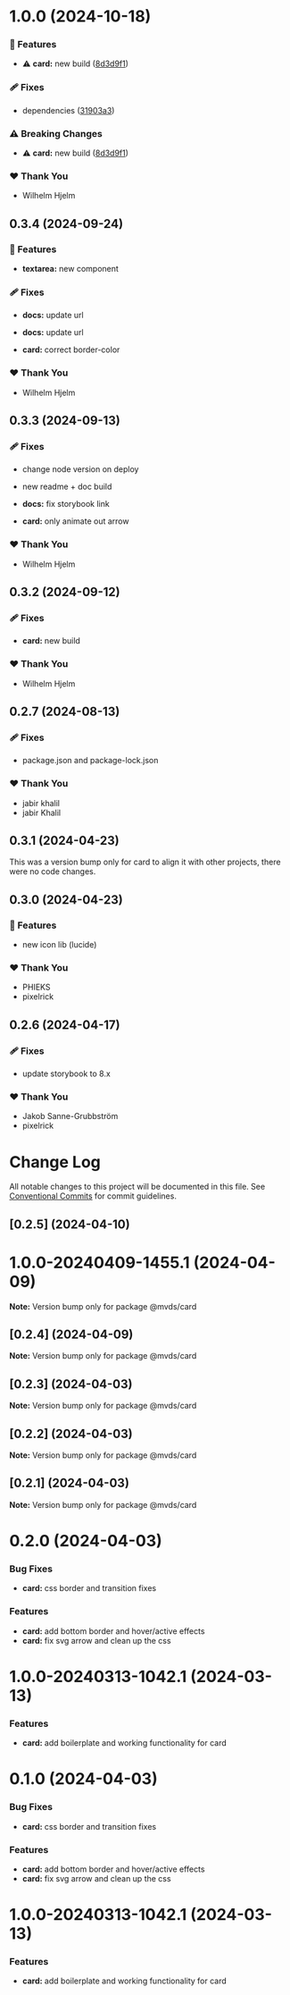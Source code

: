 # 1.0.0 (2024-10-18)

### 🚀 Features

- ⚠️  **card:** new build ([8d3d9f1](https://github.com/migrationsverket/midas/commit/8d3d9f1))

### 🩹 Fixes

- dependencies ([31903a3](https://github.com/migrationsverket/midas/commit/31903a3))

### ⚠️  Breaking Changes

- ⚠️  **card:** new build ([8d3d9f1](https://github.com/migrationsverket/midas/commit/8d3d9f1))

### ❤️  Thank You

- Wilhelm Hjelm

## 0.3.4 (2024-09-24)


### 🚀 Features

- **textarea:** new component


### 🩹 Fixes

- **docs:** update url

- **docs:** update url

- **card:** correct border-color


### ❤️  Thank You

- Wilhelm Hjelm

## 0.3.3 (2024-09-13)


### 🩹 Fixes

- change node version on deploy

- new readme + doc build

- **docs:** fix storybook link

- **card:** only animate out arrow


### ❤️  Thank You

- Wilhelm Hjelm

## 0.3.2 (2024-09-12)

### 🩹 Fixes

- **card:** new build

### ❤️ Thank You

- Wilhelm Hjelm

## 0.2.7 (2024-08-13)

### 🩹 Fixes

- package.json and package-lock.json

### ❤️ Thank You

- jabir khalil
- jabir Khalil

## 0.3.1 (2024-04-23)

This was a version bump only for card to align it with other projects, there were no code changes.

## 0.3.0 (2024-04-23)

### 🚀 Features

- new icon lib (lucide)

### ❤️ Thank You

- PHIEKS
- pixelrick

## 0.2.6 (2024-04-17)

### 🩹 Fixes

- update storybook to 8.x

### ❤️ Thank You

- Jakob Sanne-Grubbström
- pixelrick

# Change Log

All notable changes to this project will be documented in this file.
See [Conventional Commits](https://conventionalcommits.org) for commit guidelines.

## [0.2.5] (2024-04-10)

# 1.0.0-20240409-1455.1 (2024-04-09)

**Note:** Version bump only for package @mvds/card

## [0.2.4] (2024-04-09)

**Note:** Version bump only for package @mvds/card

## [0.2.3] (2024-04-03)

**Note:** Version bump only for package @mvds/card

## [0.2.2] (2024-04-03)

**Note:** Version bump only for package @mvds/card

## [0.2.1] (2024-04-03)

**Note:** Version bump only for package @mvds/card

# 0.2.0 (2024-04-03)

### Bug Fixes

- **card:** css border and transition fixes

### Features

- **card:** add bottom border and hover/active effects
- **card:** fix svg arrow and clean up the css

# 1.0.0-20240313-1042.1 (2024-03-13)

### Features

- **card:** add boilerplate and working functionality for card

# 0.1.0 (2024-04-03)

### Bug Fixes

- **card:** css border and transition fixes

### Features

- **card:** add bottom border and hover/active effects
- **card:** fix svg arrow and clean up the css

# 1.0.0-20240313-1042.1 (2024-03-13)

### Features

- **card:** add boilerplate and working functionality for card
